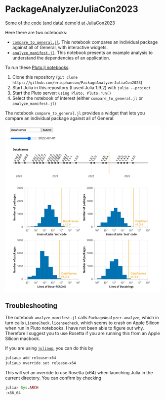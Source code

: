 # PackageAnalyzerJuliaCon2023

[Some of the code (and data) demo'd at JuliaCon2023](https://github.com/ericphanson/PackageAnalyzerJuliaCon2023)

Here there are two notebooks:
* [`compare_to_general.jl`](./compare_to_general.jl). This notebook compares an individual package
  against all of General, with interactive widgets.
* [`analyze_manifest.jl`](./analyze_manifest.jl). This notebook presents an example analysis to understand the dependencies of an application.

To run these [Pluto.jl notebooks](https://plutojl.org/):

1. Clone this repository (`git clone https://github.com/ericphanson/PackageAnalyzerJuliaCon2023`)
2. Start Julia in this repository (I used Julia 1.9.2) with `julia --project`
3. Start the Pluto server: `using Pluto; Pluto.run()`
4. Select the notebook of interest (either `compare_to_general.jl` or `analyze_manifest.jl`)

The notebook `compare_to_general.jl` provides a widget that lets you compare an individual package against all of General:

![demo](assets/demo.png)

## Troubleshooting

The notebook `analyze_manifest.jl` calls `PackageAnalyzer.analyze`, which in turn calls `LiceneCheck.licensecheck`, which seems to crash on Apple Silicon when run in Pluto notebooks. I have not been able to figure out why. Therefore I suggest you to use Rosetta if you are running this from an Apple Silicon macbook.

If you are using [`juliaup`](https://github.com/JuliaLang/juliaup), you can do this by
```sh
juliaup add release~x64
juliaup override set release~x64
```
This will set an override to use Rosetta (x64) when launching Julia in the current directory. You can confirm by checking
```julia
julia> Sys.ARCH
:x86_64
```
